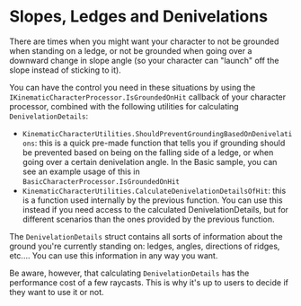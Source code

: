 

# Slopes, Ledges and Denivelations

There are times when you might want your character to not be grounded when standing on a ledge, or not be grounded when going over a downward change in slope angle (so your character can "launch" off the slope instead of sticking to it).

You can have the control you need in these situations by using the `IKinematicCharacterProcessor.IsGroundedOnHit` callback of your character processor, combined with the following utilities for calculating `DenivelationDetails`:
* `KinematicCharacterUtilities.ShouldPreventGroundingBasedOnDenivelations`: this is a quick pre-made function that tells you if grounding should be prevented based on being on the falling side of a ledge, or when going over a certain denivelation angle. In the Basic sample, you can see an example usage of this in `BasicCharacterProcessor.IsGroundedOnHit`
* `KinematicCharacterUtilities.CalculateDenivelationDetailsOfHit`: this is a function used internally by the previous function. You can use this instead if you need access to the calculated DenivelationDetails, but for different scenarios than the ones provided by the previous function.

The `DenivelationDetails` struct contains all sorts of information about the ground you're currently standing on: ledges, angles, directions of ridges, etc.... You can use this information in any way you want.

Be aware, however, that calculating `DenivelationDetails` has the performance cost of a few raycasts. This is why it's up to users to decide if they want to use it or not.